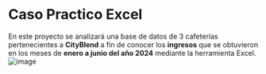 # Caso Practico Excel
En este proyecto se analizará una base de datos de 3 cafeterías pertenecientes a **CityBlend** a fin de conocer los **ingresos** que se obtuvieron en los meses de **enero a junio del año 2024** mediante la herramienta Excel.
![image](https://github.com/user-attachments/assets/335534d8-2ac9-4b8f-89ea-f01ba5ced4e1)
